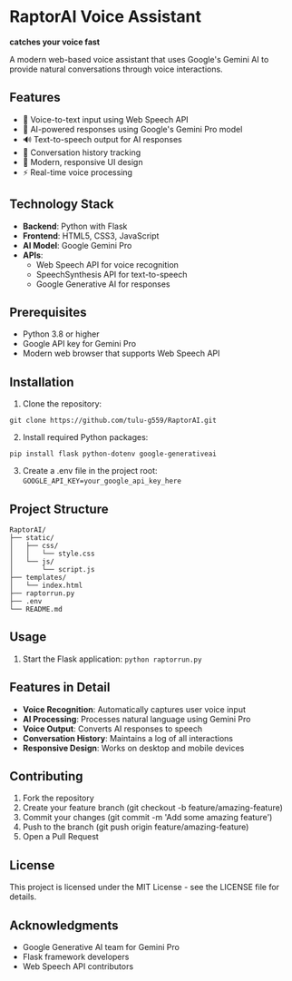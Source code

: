 RaptorAI Voice Assistant
========================
**catches your voice fast**

A modern web-based voice assistant that uses Google's Gemini AI to provide natural conversations through voice interactions.

Features
--------

*   🎤 Voice-to-text input using Web Speech API
*   🤖 AI-powered responses using Google's Gemini Pro model
*   🔊 Text-to-speech output for AI responses
*   💬 Conversation history tracking
*   🎨 Modern, responsive UI design
*   ⚡ Real-time voice processing
    

Technology Stack
----------------

*   **Backend**: Python with Flask
*   **Frontend**: HTML5, CSS3, JavaScript
*   **AI Model**: Google Gemini Pro
*   **APIs**:
    *   Web Speech API for voice recognition
    *   SpeechSynthesis API for text-to-speech
    *   Google Generative AI for responses
        

Prerequisites
-------------
*   Python 3.8 or higher
*   Google API key for Gemini Pro
*   Modern web browser that supports Web Speech API
    

Installation
------------

1.  Clone the repository:
```
git clone https://github.com/tulu-g559/RaptorAI.git
```
2. Install required Python packages:

`pip install flask python-dotenv google-generativeai`

3. Create a .env file in the project root:
`GOOGLE_API_KEY=your_google_api_key_here`

Project Structure
-----------------
```
RaptorAI/
├── static/
│   ├── css/
│   │   └── style.css
│   └── js/
│       └── script.js
├── templates/
│   └── index.html
├── raptorrun.py
├── .env
└── README.md
```
Usage
-----

1.  Start the Flask application:
`python raptorrun.py`

Features in Detail
------------------
*   **Voice Recognition**: Automatically captures user voice input
*   **AI Processing**: Processes natural language using Gemini Pro
*   **Voice Output**: Converts AI responses to speech
*   **Conversation History**: Maintains a log of all interactions
*   **Responsive Design**: Works on desktop and mobile devices
    

Contributing
-----------
1.  Fork the repository
2.  Create your feature branch (git checkout -b feature/amazing-feature)
3.  Commit your changes (git commit -m 'Add some amazing feature')
4.  Push to the branch (git push origin feature/amazing-feature)
5.  Open a Pull Request
    

License
-------
This project is licensed under the MIT License - see the LICENSE file for details.

Acknowledgments
---------------

*   Google Generative AI team for Gemini Pro
*   Flask framework developers
*   Web Speech API contributors
